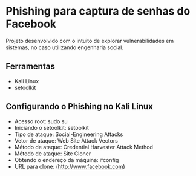 # Phishing para captura de senhas do Facebook
Projeto desenvolvido com o intuito de explorar vulnerabilidades em sistemas, no caso utilizando engenharia social.
## Ferramentas
- Kali Linux
- setoolkit

## Configurando o Phishing no Kali Linux
- Acesso root: sudo su
- Iniciando o setoolkit: setoolkit
- Tipo de ataque: Social-Engineering Attacks
- Vetor de ataque: Web Site Attack Vectors
- Método de ataque: Credential Harvester Attack Method 
- Método de ataque: Site Cloner
- Obtendo o endereço da máquina: ifconfig
- URL para clone: (http://www.facebook.com)
